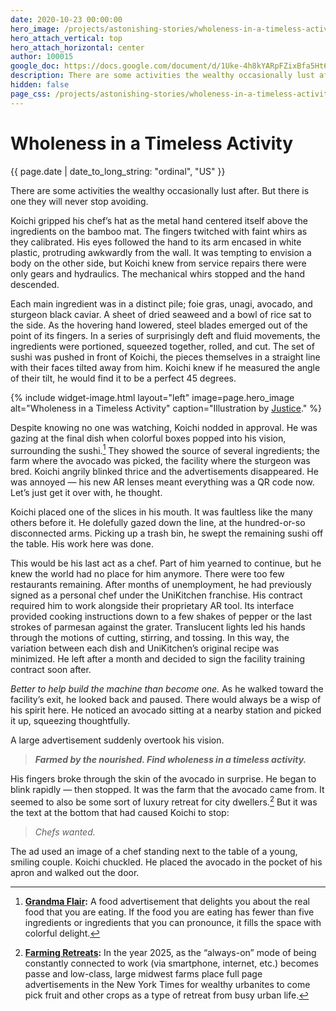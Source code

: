 ```yaml
---
date: 2020-10-23 00:00:00
hero_image: /projects/astonishing-stories/wholeness-in-a-timeless-activity.webp
hero_attach_vertical: top
hero_attach_horizontal: center
author: 100015
google_doc: https://docs.google.com/document/d/1Uke-4h8kYARpFZixBfa5Ht6H-UWa7PyJar9Iqq8-rCE/edit
description: There are some activities the wealthy occasionally lust after. But there is one they will never stop avoiding.
hidden: false
page_css: /projects/astonishing-stories/wholeness-in-a-timeless-activity.css
---
```

# Wholeness in a Timeless Activity
<time class="db small ttu o-60">{{ page.date | date_to_long_string: "ordinal", "US" }}</time>

There are some activities the wealthy occasionally lust after. But there is one they will never stop avoiding.

Koichi gripped his chef’s hat as the metal hand centered itself above the ingredients on the bamboo mat. The fingers twitched with faint whirs as they calibrated. His eyes followed the hand to its arm encased in white plastic, protruding awkwardly from the wall. It was tempting to envision a body on the other side, but Koichi knew from service repairs there were only gears and hydraulics. The mechanical whirs stopped and the hand descended.

Each main ingredient was in a distinct pile; foie gras, unagi, avocado, and sturgeon black caviar. A sheet of dried seaweed and a bowl of rice sat to the side. As the hovering hand lowered, steel blades emerged out of the point of its fingers. In a series of surprisingly deft and fluid movements, the ingredients were portioned, squeezed together, rolled, and cut. The set of sushi was pushed in front of Koichi, the pieces themselves in a straight line with their faces tilted away from him. Koichi knew if he measured the angle of their tilt, he would find it to be a perfect 45 degrees.

{%
  include widget-image.html
  layout="left"
  image=page.hero_image
  alt="Wholeness in a Timeless Activity"
  caption="Illustration by [Justice](/members/100048.html)."
%}

Despite knowing no one was watching, Koichi nodded in approval. He was gazing at the final dish when colorful boxes popped into his vision, surrounding the sushi.[^1] They showed the source of several ingredients; the farm where the avocado was picked, the facility where the sturgeon was bred. Koichi angrily blinked thrice and the advertisements disappeared. He was annoyed — his new AR lenses meant everything was a QR code now. Let’s just get it over with, he thought.  

Koichi placed one of the slices in his mouth. It was faultless like the many others before it. He dolefully gazed down the line, at the hundred-or-so disconnected arms. Picking up a trash bin, he swept the remaining sushi off the table. His work here was done.

This would be his last act as a chef. Part of him yearned to continue, but he knew the world had no place for him anymore. There were too few restaurants remaining. After months of unemployment, he had previously signed as a personal chef under the UniKitchen franchise. His contract required him to work alongside their proprietary AR tool. Its interface provided cooking instructions down to a few shakes of pepper or the last strokes of parmesan against the grater. Translucent lights led his hands through the motions of cutting, stirring, and tossing. In this way, the variation between each dish and UniKitchen’s original recipe was minimized. He left after a month and decided to sign the facility training contract soon after.

_Better to help build the machine than become one._ As he walked toward the facility’s exit, he looked back and paused. There would always be a wisp of his spirit here. He noticed an avocado sitting at a nearby station and picked it up, squeezing thoughtfully.

A large advertisement suddenly overtook his vision.

> **_Farmed by the nourished. Find wholeness in a timeless activity._**

His fingers broke through the skin of the avocado in surprise. He began to blink rapidly — then stopped. It was the farm that the avocado came from. It seemed to also be some sort of luxury retreat for city dwellers.[^2] But it was the text at the bottom that had caused Koichi to stop:

> _Chefs wanted._

The ad used an image of a chef standing next to the table of a young, smiling couple. Koichi chuckled. He placed the avocado in the pocket of his apron and walked out the door.

[^1]: **[Grandma Flair](https://roamresearch.com/#/app/Astonishing_Stories/page/OIvmf9Icx):** A food advertisement that delights you about the real food that you are eating. If the food you are eating has fewer than five ingredients or ingredients that you can pronounce, it fills the space with colorful delight.

[^2]: **[Farming Retreats](https://roamresearch.com/#/app/Astonishing_Stories/page/C1YocTLLb):** In the year 2025, as the “always-on” mode of being constantly connected to work (via smartphone, internet, etc.) becomes passe and low-class, large midwest farms place full page advertisements in the New York Times for wealthy urbanites to come pick fruit and other crops as a type of retreat from busy urban life.
